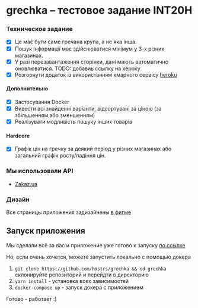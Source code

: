 # grechka – тестовое задание INT20H

### Техническое задание

- [x] Це має бути саме гречана крупа, а не яка інша.
- [x] Пошук інформації має здійснюватися мінімум у 3-х різних магазинах.
- [x] У разі перезавантаження сторінки, дані мають автоматично оновлюватися.
TODO: добавиь ссылку на хероку
- [x] Розгорнути додаток із використанням хмарного сервісу [heroku](heroku.com)

#### Дополнительно

- [x] Застосування Docker
- [x] Вивести всі знайденні варіанти, відсортувані за ціною (за збільшенням або зменшенням)
- [x] Реалізувати модливість пошуку інших товарів

#### Hardcore

- [x] Графік цін на гречку за деякий період у різних магазинах або загальний графік росту/падіння цін.

### Мы использовали API

- [Zakaz.ua](https://stores-api.zakaz.ua)

### Дизайн

Все страницы приложения задизайнены [в фигме](https://www.figma.com/file/D4EQQuEdbtmPDckStzvFRw/grechka?node-id=0%3A1)

## Запуск приложения

Мы сделали всё за вас и приложение уже готово к запуску [по ссылке](https://client.stanislavtihonov5.now.sh)

Но, если очень хочется, можете запустить локально с помощью докера

1.  `git clone https://github.com/hmstrs/grechka && cd grechka` склонируйте репозиторий и перейдти в директорию
2.  `yarn install` - установка всех зависимостей
3.  `docker-compose up` - запуск докера с приложением

Готово - работает :)
